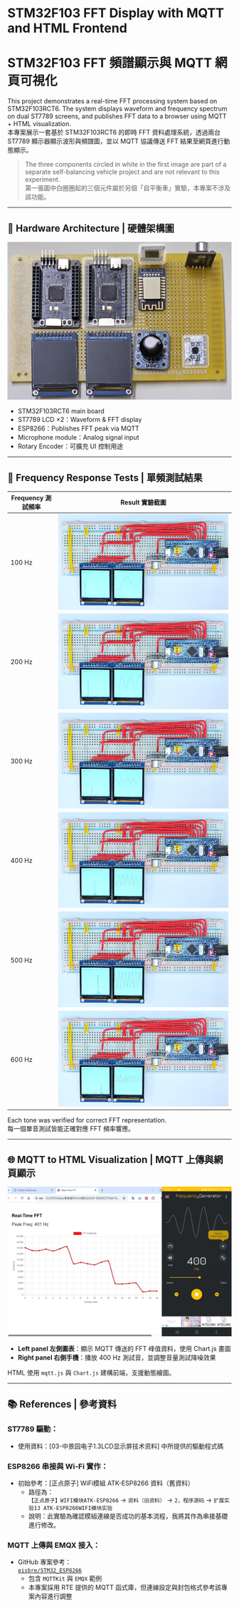 # STM32F103 FFT Display with MQTT and HTML Frontend  
# STM32F103 FFT 頻譜顯示與 MQTT 網頁可視化

This project demonstrates a real-time FFT processing system based on STM32F103RCT6. The system displays waveform and frequency spectrum on dual ST7789 screens, and publishes FFT data to a browser using MQTT + HTML visualization.  
本專案展示一套基於 STM32F103RCT6 的即時 FFT 資料處理系統，透過兩台 ST7789 顯示器顯示波形與頻譜圖，並以 MQTT 協議傳送 FFT 結果至網頁進行動態顯示。

> The three components circled in white in the first image are part of a separate self-balancing vehicle project and are not relevant to this experiment.  
> 第一張圖中白圈圈起的三個元件屬於另個「自平衡車」實驗，本專案不涉及該功能。

---

## 🔧 Hardware Architecture | 硬體架構圖

![Hardware Overview](media/20241210_192203.jpg)

- STM32F103RCT6 main board  
- ST7789 LCD ×2：Waveform & FFT display  
- ESP8266：Publishes FFT peak via MQTT  
- Microphone module：Analog signal input  
- Rotary Encoder：可擴充 UI 控制用途  

---

## 🎯 Frequency Response Tests | 單頻測試結果

| Frequency 測試頻率 | Result 實驗截圖 |
|------------------|----------------|
| 100 Hz           | ![](media/20241210-155841.jpg) |
| 200 Hz           | ![](media/20241210-155924.jpg) |
| 300 Hz           | ![](media/20241210-160035.jpg) |
| 400 Hz           | ![](media/20241210-160214.jpg) |
| 500 Hz           | ![](media/20241210-160234.jpg) |
| 600 Hz           | ![](media/20241210-160417.jpg) |

Each tone was verified for correct FFT representation.  
每一個單音測試皆能正確對應 FFT 頻率響應。

---

## 🌐 MQTT to HTML Visualization | MQTT 上傳與網頁顯示

![Web Dashboard Screenshot](media/20250407_001815907.jpg)

- **Left panel 左側圖表**：顯示 MQTT 傳送的 FFT 峰值資料，使用 Chart.js 畫圖  
- **Right panel 右側手機**：播放 400 Hz 測試音，並調整音量測試降噪效果  

HTML 使用 `mqtt.js` 與 `Chart.js` 建構前端，支援動態繪圖。

---

## 📚 References | 參考資料

### ST7789 驅動：
- 使用資料：[03-中景园电子1.3LCD显示屏技术资料] 中所提供的驅動程式碼  

### ESP8266 串接與 Wi-Fi 實作：

- 初始參考：[正点原子] WiFi模組 ATK-ESP8266 資料（舊資料）  
  - 路徑為：  
    `【正点原子】WIFI模块ATK-ESP8266` → `资料（旧资料）` → `2，程序源码` → `扩展实验13 ATK-ESP8266WIFI模块实验`  
  - 說明：此實驗為確認模組連線是否成功的基本流程，我將其作為串接基礎進行修改。

### MQTT 上傳與 EMQX 接入：

- GitHub 專案參考：  
  [`eisbre/STM32_ESP8266`](https://github.com/eisbre/STM32_ESP8266)  
  - 包含 `MQTTKit` 與 `EMQX` 範例  
  - 本專案採用 RTE 提供的 MQTT 函式庫，但連線設定與封包格式參考該專案內容進行調整

